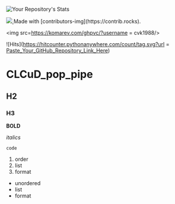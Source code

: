 ![Your Repository's Stats](https://github-readme-stats.vercel.app/api/top-langs/?username=cvk1988&theme=blue-green)


<a href = "https://github.com/cvk1988/CLCuD_pop_pipe/graphs/contributors">
<img src = "https://contrib.rocks/image?repo = cvk1988/CLCuD_pop_pipe"/>
</a>
Made with [contributors-img](https://contrib.rocks).

<img src=https://komarev.com/ghpvc/?username = cvk1988/>

![Hits](https://hitcounter.pythonanywhere.com/count/tag.svg?url = [Paste_Your_GitHub_Repository_Link_Here](https://github.com/cvk1988/CLCuD_pop_pipe))

# CLCuD_pop_pipe


## H2


### H3

**BOLD**

*italics*

`code`

1. order
2. list
3. format

- unordered
- list
- format
